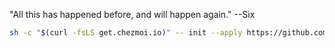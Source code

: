 "All this has happened before, and will happen again." --Six

```sh
sh -c "$(curl -fsLS get.chezmoi.io)" -- init --apply https://github.com/hemp/baremetal.git
```
